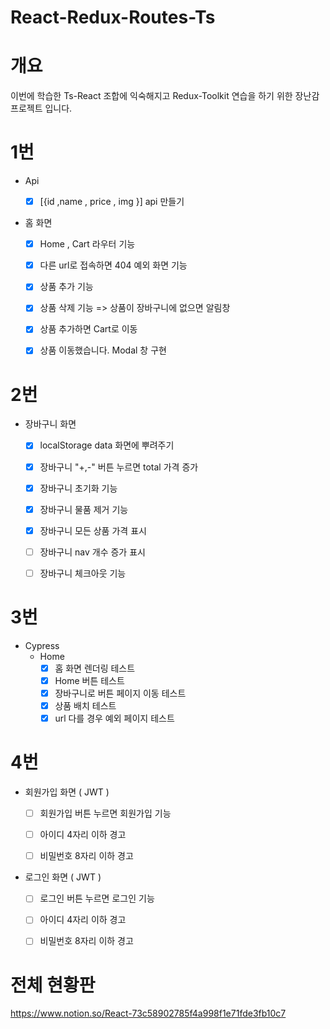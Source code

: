 # React-Redux-Routes-Ts

# 개요
이번에 학습한 Ts-React 조합에 익숙해지고 Redux-Toolkit 연습을 하기 위한 장난감 프로젝트 입니다.

# 1번 

- Api
  - [x]  [{id ,name , price , img }] api 만들기 
  


- 홈 화면
    - [x] Home , Cart 라우터 기능
    - [x] 다른 url로 접속하면 404 예외 화면 기능
    - [x] 상품 추가 기능 
    - [x] 상품 삭제 기능 => 상품이 장바구니에 없으면 알림창
    - [x] 상품 추가하면 Cart로 이동
    - [x] 상품 이동했습니다. Modal 창 구현


# 2번
 
- 장바구니 화면
    - [x] localStorage data 화면에 뿌려주기
    - [x] 장바구니 "+,-" 버튼 누르면 total 가격 증가
    - [x] 장바구니 초기화 기능
    - [x] 장바구니 물품 제거 기능
    - [x] 장바구니 모든 상품 가격 표시
    - [ ] 장바구니 nav 개수 증가 표시 
    - [ ] 장바구니 체크아웃 기능


# 3번
- Cypress
  - Home
    - [x] 홈 화면 렌더링 테스트
    - [x] Home 버튼 테스트
    - [x] 장바구니로 버튼 페이지 이동 테스트
    - [x] 상품 배치 테스트
    - [x] url 다를 경우 예외 페이지 테스트

# 4번

- 회원가입 화면 ( JWT )
  - [ ] 회원가입 버튼 누르면 회원가입 기능 
  - [ ] 아이디 4자리 이하 경고
  - [ ] 비밀번호 8자리 이하 경고



- 로그인 화면 ( JWT )
  - [ ] 로그인 버튼 누르면 로그인 기능
  - [ ] 아이디 4자리 이하 경고
  - [ ] 비밀번호 8자리 이하 경고
  


    


# 전체 현황판
https://www.notion.so/React-73c58902785f4a998f1e71fde3fb10c7